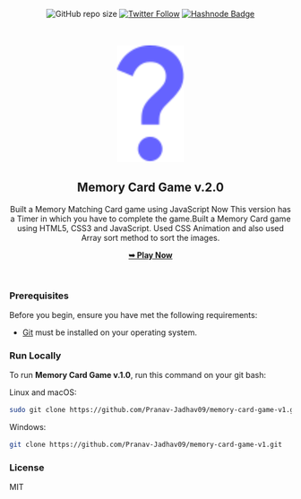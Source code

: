 <div align="center">

![GitHub repo size](https://img.shields.io/github/repo-size/Pranav-Jadhav09/memory-card-game-v2)
[![Twitter Follow](https://img.shields.io/twitter/follow/Pranav_Jadhav09?style=social)](https://twitter.com/Pranav_Jadhav09)
[![Hashnode Badge](https://img.shields.io/badge/Read_What_I_learn-2962FF?style=social&logo=hashnode&logoColor=blue)](https://thejrpranav09.hashnode.dev/building-a-simple-dice-game-with-javascript)

<br />
<br />

<img src="/assets/images/que_icon.svg" style="width: 120px">

<h2 align="center">Memory Card Game v.2.0</h2>
Built a Memory Matching Card game using JavaScript Now This version has a Timer in which you have to complete the game.Built a Memory Card game using HTML5, CSS3 and JavaScript. Used CSS Animation and also used Array sort method to sort the images.

<a href="https://memorycard-game-v1-jrpranav.netlify.app/"><strong>➥ Play Now</strong></a>

</div>

<br />

### Prerequisites

Before you begin, ensure you have met the following requirements:

- [Git](https://git-scm.com/downloads "Download Git") must be installed on your operating system.

### Run Locally

To run **Memory Card Game v.1.0**, run this command on your git bash:

Linux and macOS:

```bash
sudo git clone https://github.com/Pranav-Jadhav09/memory-card-game-v1.git
```

Windows:

```bash
git clone https://github.com/Pranav-Jadhav09/memory-card-game-v1.git
```

### License

MIT
